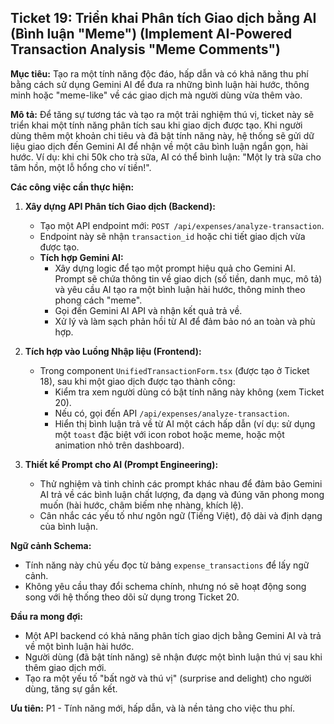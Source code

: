 ## Ticket 19: Triển khai Phân tích Giao dịch bằng AI (Bình luận "Meme") (Implement AI-Powered Transaction Analysis "Meme Comments")

**Mục tiêu:** Tạo ra một tính năng độc đáo, hấp dẫn và có khả năng thu phí bằng cách sử dụng Gemini AI để đưa ra những bình luận hài hước, thông minh hoặc "meme-like" về các giao dịch mà người dùng vừa thêm vào.

**Mô tả:**
Để tăng sự tương tác và tạo ra một trải nghiệm thú vị, ticket này sẽ triển khai một tính năng phân tích sau khi giao dịch được tạo. Khi người dùng thêm một khoản chi tiêu và đã bật tính năng này, hệ thống sẽ gửi dữ liệu giao dịch đến Gemini AI để nhận về một câu bình luận ngắn gọn, hài hước. Ví dụ: khi chi 50k cho trà sữa, AI có thể bình luận: "Một ly trà sữa cho tâm hồn, một lỗ hổng cho ví tiền!".

**Các công việc cần thực hiện:**

1.  **Xây dựng API Phân tích Giao dịch (Backend):**
    -   Tạo một API endpoint mới: `POST /api/expenses/analyze-transaction`.
    -   Endpoint này sẽ nhận `transaction_id` hoặc chi tiết giao dịch vừa được tạo.
    -   **Tích hợp Gemini AI:**
        -   Xây dựng logic để tạo một prompt hiệu quả cho Gemini AI. Prompt sẽ chứa thông tin về giao dịch (số tiền, danh mục, mô tả) và yêu cầu AI tạo ra một bình luận hài hước, thông minh theo phong cách "meme".
        -   Gọi đến Gemini AI API và nhận kết quả trả về.
        -   Xử lý và làm sạch phản hồi từ AI để đảm bảo nó an toàn và phù hợp.

2.  **Tích hợp vào Luồng Nhập liệu (Frontend):**
    -   Trong component `UnifiedTransactionForm.tsx` (được tạo ở Ticket 18), sau khi một giao dịch được tạo thành công:
        -   Kiểm tra xem người dùng có bật tính năng này không (xem Ticket 20).
        -   Nếu có, gọi đến API `/api/expenses/analyze-transaction`.
        -   Hiển thị bình luận trả về từ AI một cách hấp dẫn (ví dụ: sử dụng một `toast` đặc biệt với icon robot hoặc meme, hoặc một animation nhỏ trên dashboard).

3.  **Thiết kế Prompt cho AI (Prompt Engineering):**
    -   Thử nghiệm và tinh chỉnh các prompt khác nhau để đảm bảo Gemini AI trả về các bình luận chất lượng, đa dạng và đúng văn phong mong muốn (hài hước, châm biếm nhẹ nhàng, khích lệ).
    -   Cân nhắc các yếu tố như ngôn ngữ (Tiếng Việt), độ dài và định dạng của bình luận.

**Ngữ cảnh Schema:**
-   Tính năng này chủ yếu đọc từ bảng `expense_transactions` để lấy ngữ cảnh.
-   Không yêu cầu thay đổi schema chính, nhưng nó sẽ hoạt động song song với hệ thống theo dõi sử dụng trong Ticket 20.

**Đầu ra mong đợi:**
-   Một API backend có khả năng phân tích giao dịch bằng Gemini AI và trả về một bình luận hài hước.
-   Người dùng (đã bật tính năng) sẽ nhận được một bình luận thú vị sau khi thêm giao dịch mới.
-   Tạo ra một yếu tố "bất ngờ và thú vị" (surprise and delight) cho người dùng, tăng sự gắn kết.

**Ưu tiên:** P1 - Tính năng mới, hấp dẫn, và là nền tảng cho việc thu phí.
